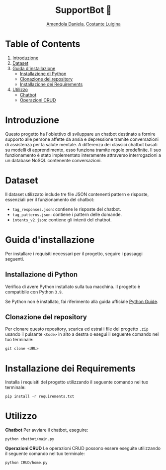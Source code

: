 <div align="center">

# SupportBot :speech_balloon: 

 [Amendola Daniela](https://github.com/dany-el9), [Costante Luigina](https://github.com/Luigina2001)
</div>

# Table of Contents

1. [Introduzione](#introduzione)
2. [Dataset](#dataset)
3. [Guida d'installazione](#guida-installazione)
   - [Installazione di Python](#installazione-python)
   - [Clonazione del repository](#clonazione-del-repository)
   - [Installazione dei Requirements](#installazione-requirements)
5. [Utilizzo](#utilizzo)
   - [Chatbot](#chatbot)
   - [Operazioni CRUD](#operazioni-crud)

# Introduzione

Questo progetto ha l'obiettivo di sviluppare un chatbot destinato a fornire supporto alle persone affette da ansia e depressione tramite conversazioni di assistenza per la salute mentale. A differenza dei classici chatbot basati su modelli di apprendimento, esso funziona tramite regole predefinite. Il suo funzionamento è stato implementato interamente attraverso interrogazioni a un database NoSQL contenente conversazioni.

# Dataset

Il dataset utilizzato include tre file JSON contenenti pattern e risposte, essenziali per il funzionamento del chatbot:

- `tag_responses.json`: contiene le risposte del chatbot.
- `tag_patterns.json`: contiene i pattern delle domande.
- `intents_v2.json`: contiene gli intenti del chatbot.

# Guida d'installazione

Per installare i requisiti necessari per il progetto, seguire i passaggi seguenti.

## Installazione di Python

Verifica di avere Python installato sulla tua macchina. Il progetto è compatibile con Python `3.9`.

Se Python non è installato, fai riferimento alla guida ufficiale [Python Guide](https://www.python.org/downloads/).

## Clonazione del repository

Per clonare questo repository, scarica ed estrai i file del progetto `.zip` usando il pulsante `<Code>` in alto a destra o esegui il seguente comando nel tuo terminale:
```shell 
git clone <URL>
```


# Installazione dei Requirements
Installa i requisiti del progetto utilizzando il seguente comando nel tuo terminale:
```shell
pip install -r requirements.txt
```

# Utilizzo
<b>Chatbot</b>
Per avviare il chatbot, eseguire:
```shell 
python chatbot/main.py
```
<b>Operazioni CRUD</b>
Le operazioni CRUD possono essere eseguite utilizzando il seguente comando nel tuo terminale:
```shell 
python CRUD/home.py
```
